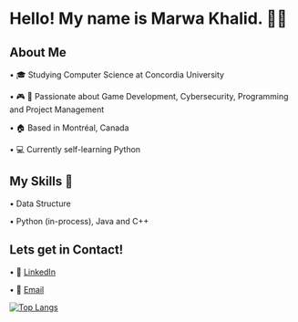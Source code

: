 # Hello! My name is Marwa Khalid. 👋🏼
 
 ## About Me
 •	🎓 Studying Computer Science at Concordia University
 
 •	🎮 🔐 Passionate about Game Development, Cybersecurity, Programming and Project Management
 
 • 🏠 Based in Montréal, Canada
 
 •	💻 Currently self-learning Python
 
 ## My Skills :space_invader:
  •	Data Structure
  
  •	Python (in-process), Java and C++
 
 ## Lets get in Contact! 
 • :briefcase: [LinkedIn](https://www.linkedin.com/in/marwa-khalid333/)
 
 • :e-mail: [Email](khalidmarwa786@gmail.com)
 
[![Top Langs](https://github-readme-stats.vercel.app/api/top-langs/?username=MarwaKhalid)](https://github.com/anuraghazra/github-readme-stats)
